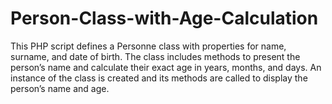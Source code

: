 # Person-Class-with-Age-Calculation
This PHP script defines a Personne class with properties for name, surname, and date of birth. The class includes methods to present the person’s name and calculate their exact age in years, months, and days. An instance of the class is created and its methods are called to display the person’s name and age.
